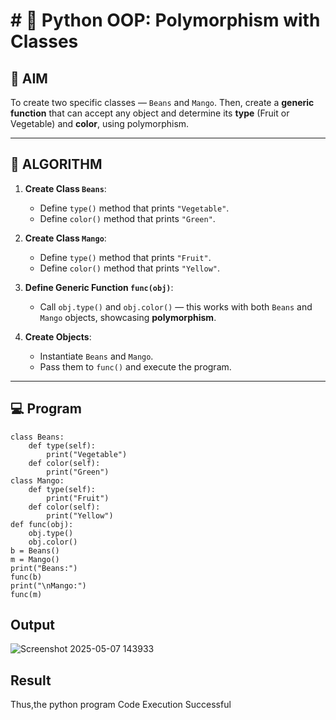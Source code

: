 # # 🐍 Python OOP: Polymorphism with Classes

## 🎯 AIM

To create two specific classes — `Beans` and `Mango`. Then, create a **generic function** that can accept any object and determine its **type** (Fruit or Vegetable) and **color**, using polymorphism.

---

## 🧠 ALGORITHM

1. **Create Class `Beans`**:
   - Define `type()` method that prints `"Vegetable"`.
   - Define `color()` method that prints `"Green"`.

2. **Create Class `Mango`**:
   - Define `type()` method that prints `"Fruit"`.
   - Define `color()` method that prints `"Yellow"`.

3. **Define Generic Function `func(obj)`**:
   - Call `obj.type()` and `obj.color()` — this works with both `Beans` and `Mango` objects, showcasing **polymorphism**.

4. **Create Objects**:
   - Instantiate `Beans` and `Mango`.
   - Pass them to `func()` and execute the program.

---

## 💻 Program
```
class Beans:
    def type(self):
        print("Vegetable")
    def color(self):
        print("Green")
class Mango:
    def type(self):
        print("Fruit")
    def color(self):
        print("Yellow")
def func(obj):
    obj.type()
    obj.color()
b = Beans()
m = Mango()
print("Beans:")
func(b)
print("\nMango:")
func(m)
```
## Output
![Screenshot 2025-05-07 143933](https://github.com/user-attachments/assets/8c02a8d3-bb9d-4cfa-8e2c-024cb0b93875)
## Result
Thus,the python program Code Execution Successful
